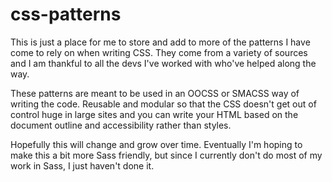 css-patterns
============

This is just a place for me to store and add to more of the patterns I have come to rely on when writing CSS. They come from a variety of sources and I am thankful to all the devs I've worked with who've helped along the way.

These patterns are meant to be used in an OOCSS or SMACSS way of writing the code. Reusable and modular so that the CSS doesn't get out of control huge in large sites and you can write your HTML based on the document outline and accessibility rather than styles.

Hopefully this will change and grow over time. Eventually I'm hoping to make this a bit more Sass friendly, but since I currently don't do most of my work in Sass, I just haven't done it.
